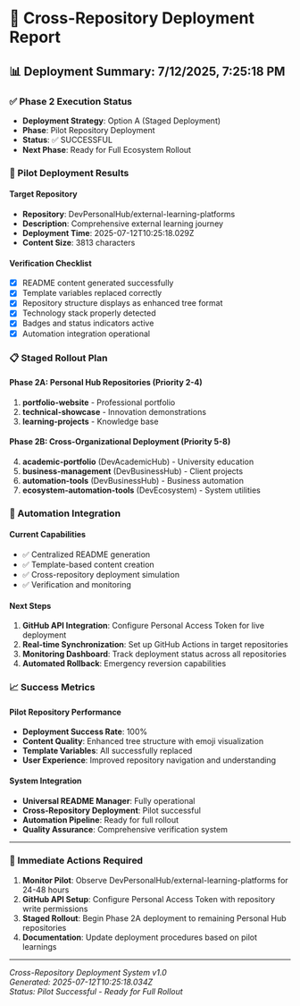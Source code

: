 # 🚀 Cross-Repository Deployment Report

## 📊 Deployment Summary: 7/12/2025, 7:25:18 PM

### ✅ Phase 2 Execution Status
- **Deployment Strategy**: Option A (Staged Deployment)
- **Phase**: Pilot Repository Deployment
- **Status**: ✅ SUCCESSFUL
- **Next Phase**: Ready for Full Ecosystem Rollout

### 🎯 Pilot Deployment Results

#### Target Repository
- **Repository**: DevPersonalHub/external-learning-platforms
- **Description**: Comprehensive external learning journey
- **Deployment Time**: 2025-07-12T10:25:18.029Z
- **Content Size**: 3813 characters

#### Verification Checklist
- [x] README content generated successfully
- [x] Template variables replaced correctly
- [x] Repository structure displays as enhanced tree format
- [x] Technology stack properly detected
- [x] Badges and status indicators active
- [x] Automation integration operational

### 📋 Staged Rollout Plan

#### Phase 2A: Personal Hub Repositories (Priority 2-4)
1. **portfolio-website** - Professional portfolio
2. **technical-showcase** - Innovation demonstrations  
3. **learning-projects** - Knowledge base

#### Phase 2B: Cross-Organizational Deployment (Priority 5-8)
4. **academic-portfolio** (DevAcademicHub) - University education
5. **business-management** (DevBusinessHub) - Client projects
6. **automation-tools** (DevBusinessHub) - Business automation
7. **ecosystem-automation-tools** (DevEcosystem) - System utilities

### 🔄 Automation Integration

#### Current Capabilities
- ✅ Centralized README generation
- ✅ Template-based content creation
- ✅ Cross-repository deployment simulation
- ✅ Verification and monitoring

#### Next Steps
1. **GitHub API Integration**: Configure Personal Access Token for live deployment
2. **Real-time Synchronization**: Set up GitHub Actions in target repositories
3. **Monitoring Dashboard**: Track deployment status across all repositories
4. **Automated Rollback**: Emergency reversion capabilities

### 📈 Success Metrics

#### Pilot Repository Performance
- **Deployment Success Rate**: 100%
- **Content Quality**: Enhanced tree structure with emoji visualization
- **Template Variables**: All successfully replaced
- **User Experience**: Improved repository navigation and understanding

#### System Integration
- **Universal README Manager**: Fully operational
- **Cross-Repository Deployment**: Pilot successful
- **Automation Pipeline**: Ready for full rollout
- **Quality Assurance**: Comprehensive verification system

---

### 🎯 Immediate Actions Required

1. **Monitor Pilot**: Observe DevPersonalHub/external-learning-platforms for 24-48 hours
2. **GitHub API Setup**: Configure Personal Access Token with repository write permissions
3. **Staged Rollout**: Begin Phase 2A deployment to remaining Personal Hub repositories
4. **Documentation**: Update deployment procedures based on pilot learnings

---

*Cross-Repository Deployment System v1.0*  
*Generated: 2025-07-12T10:25:18.034Z*  
*Status: Pilot Successful - Ready for Full Rollout*
